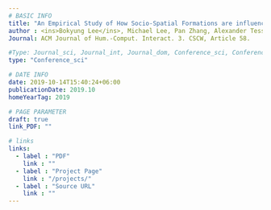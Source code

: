 ```yaml
---
# BASIC INFO
title: "An Empirical Study of How Socio-Spatial Formations are influenced by Interior Elements and Displays in an Office Context / <span style='color: blue;'>Honorable Mention Award (Top 5%)</span>"
author : <ins>Bokyung Lee</ins>, Michael Lee, Pan Zhang, Alexander Tessier, Azam Khan.
Journal: ACM Journal of Hum.-Comput. Interact. 3. CSCW, Article 58.

#Type: Journal_sci, Journal_int, Journal_dom, Conference_sci, Conference_int, conference_dom
type: "Conference_sci"

# DATE INFO
date: 2019-10-14T15:40:24+06:00
publicationDate: 2019.10
homeYearTag: 2019

# PAGE PARAMETER
draft: true
link_PDF: ""

# links
links:
  - label : "PDF"
    link : ""
  - label : "Project Page"
    link : "/projects/"
  - label : "Source URL"
    link : ""
---
```

